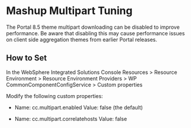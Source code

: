 # Mashup Multipart Tuning

The Portal 8.5 theme multipart downloading can be disabled to improve performance. Be aware that
disabling this may cause performance issues on client side aggregation themes from earlier Portal releases.

## How to Set

In the WebSphere Integrated Solutions Console
Resources > Resource Environment > Resource Environment Providers > WP CommonComponentConfigService > Custom properties

Modify the following custom properties:

-  Name: cc.multipart.enabled
   Value: false (the default)

-  Name: cc.multipart.correlatehosts
   Value: false
